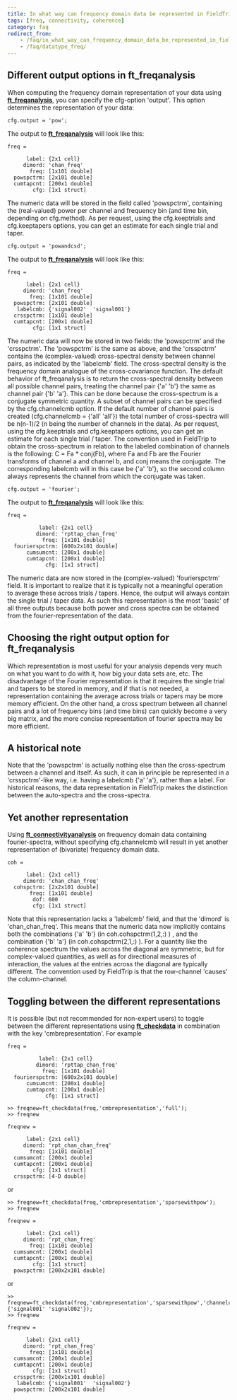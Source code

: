 ```yaml
---
title: In what way can frequency domain data be represented in FieldTrip?
tags: [freq, connectivity, coherence]
category: faq
redirect_from:
    - /faq/in_what_way_can_frequency_domain_data_be_represented_in_fieldtrip/
    - /faq/datatype_freq/
---
```


## Different output options in ft_freqanalysis

When computing the frequency domain representation of your data using **[ft_freqanalysis](/reference/ft_freqanalysis)**, you can specify the cfg-option 'output'. This option determines the representation of your data:

    cfg.output = 'pow';

The output to **[ft_freqanalysis](/reference/ft_freqanalysis)** will look like this:

    freq =

          label: {2x1 cell}
         dimord: 'chan_freq'
           freq: [1x101 double]
      powspctrm: [2x101 double]
      cumtapcnt: [200x1 double]
            cfg: [1x1 struct]

The numeric data will be stored in the field called 'powspctrm', containing the (real-valued) power per channel and frequency bin (and time bin, depending on cfg.method). As per request, using the cfg.keeptrials and cfg.keeptapers options, you can get an estimate for each single trial and taper.

    cfg.output = 'powandcsd';

The output to **[ft_freqanalysis](/reference/ft_freqanalysis)** will look like this:

    freq =

          label: {2x1 cell}
         dimord: 'chan_freq'
           freq: [1x101 double]
      powspctrm: [2x101 double]
       labelcmb: {'signal002'  'signal001'}
      crsspctrm: [1x101 double]
      cumtapcnt: [200x1 double]
            cfg: [1x1 struct]

The numeric data will now be stored in two fields: the 'powspctrm' and the 'crsspctrm'. The 'powspctrm' is the same as above, and the 'crsspctrm' contains the (complex-valued) cross-spectral density between channel pairs, as indicated by the 'labelcmb' field. The cross-spectral density is the frequency domain analogue of the cross-covariance function. The default behavior of ft_freqanalysis is to return the cross-spectral density between all possible channel pairs, treating the channel pair {'a' 'b'} the same as channel pair {'b' 'a'}. This can be done because the cross-spectrum is a conjugate symmetric quantity. A subset of channel pairs can be specified by the cfg.channelcmb option. If the default number of channel pairs is created (cfg.channelcmb = {'all' 'all'}) the total number of cross-spectra will be n(n-1)/2 (n being the number of channels in the data). As per request, using the cfg.keeptrials and cfg.keeptapers options, you can get an estimate for each single trial / taper. The convention used in FieldTrip to obtain the cross-spectrum in relation to the labeled combination of channels is the following: C = Fa \* conj(Fb), where Fa and Fb are the Fourier transforms of channel a and channel b, and conj means the conjugate. The corresponding labelcmb will in this case be {'a' 'b'}, so the second column always represents the channel from which the conjugate was taken.

    cfg.output = 'fourier';

The output to **[ft_freqanalysis](/reference/ft_freqanalysis)** will look like this:

    freq =

              label: {2x1 cell}
             dimord: 'rpttap_chan_freq'
               freq: [1x101 double]
      fourierspctrm: [600x2x101 double]
          cumsumcnt: [200x1 double]
          cumtapcnt: [200x1 double]
                cfg: [1x1 struct]

The numeric data are now stored in the (complex-valued) 'fourierspctrm' field. It is important to realize that it is typically not a meaningful operation to average these across trials / tapers. Hence, the output will always contain the single trial / taper data. As such this representation is the most 'basic' of all three outputs because both power and cross spectra can be obtained from the fourier-representation of the data.

## Choosing the right output option for ft_freqanalysis

Which representation is most useful for your analysis depends very much on what you want to do with it, how big your data sets are, etc. The disadvantage of the Fourier representation is that it requires the single trial and tapers to be stored in memory, and if that is not needed, a representation containing the average across trials or tapers may be more memory efficient. On the other hand, a cross spectrum between all channel pairs and a lot of frequency bins (and time bins) can quickly become a very big matrix, and the more concise representation of fourier spectra may be more efficient.

## A historical note

Note that the 'powspctrm' is actually nothing else than the cross-spectrum between a channel and itself. As such, it can in principle be represented in a 'crsspctrm'-like way, i.e. having a labelcmb {'a' 'a'}, rather than a label. For historical reasons, the data representation in FieldTrip makes the distinction between the auto-spectra and the cross-spectra.

## Yet another representation

Using **[ft_connectivityanalysis](/reference/ft_connectivityanalysis)** on frequency domain data containing fourier-spectra, without specifying cfg.channelcmb will result in yet another representation of (bivariate) frequency domain data.

    coh =

          label: {2x1 cell}
         dimord: 'chan_chan_freq'
      cohspctrm: [2x2x101 double]
           freq: [1x101 double]
            dof: 600
            cfg: [1x1 struct]

Note that this representation lacks a 'labelcmb' field, and that the 'dimord' is 'chan_chan_freq'. This means that the numeric data now implicitly contains both the combinations {'a' 'b'} (in coh.cohspctrm(1,2,:) ) , and the combination {'b' 'a'} (in coh.cohspctrm(2,1,:) ). For a quantity like the coherence spectrum the values across the diagonal are symmetric, but for complex-valued quantities, as well as for directional measures of interaction, the values at the entries across the diagonal are typically different. The convention used by FieldTrip is that the row-channel 'causes' the column-channel.

## Toggling between the different representations

It is possible (but not recommended for non-expert users) to toggle between the different representations using **[ft_checkdata](/reference/utilities/ft_checkdata)** in combination with the key 'cmbrepresentation'. For example

    freq =

              label: {2x1 cell}
             dimord: 'rpttap_chan_freq'
               freq: [1x101 double]
      fourierspctrm: [600x2x101 double]
          cumsumcnt: [200x1 double]
          cumtapcnt: [200x1 double]
                cfg: [1x1 struct]

    >> freqnew=ft_checkdata(freq,'cmbrepresentation','full');
    >> freqnew

    freqnew =

          label: {2x1 cell}
         dimord: 'rpt_chan_chan_freq'
           freq: [1x101 double]
      cumsumcnt: [200x1 double]
      cumtapcnt: [200x1 double]
            cfg: [1x1 struct]
      crsspctrm: [4-D double]

or

    >> freqnew=ft_checkdata(freq,'cmbrepresentation','sparsewithpow');
    >> freqnew

    freqnew =

          label: {2x1 cell}
         dimord: 'rpt_chan_freq'
           freq: [1x101 double]
      cumsumcnt: [200x1 double]
      cumtapcnt: [200x1 double]
            cfg: [1x1 struct]
      powspctrm: [200x2x101 double]

or

    >> freqnew=ft_checkdata(freq,'cmbrepresentation','sparsewithpow','channelcmb',{'signal001' 'signal002'});
    >> freqnew

    freqnew =

          label: {2x1 cell}
         dimord: 'rpt_chan_freq'
           freq: [1x101 double]
      cumsumcnt: [200x1 double]
      cumtapcnt: [200x1 double]
            cfg: [1x1 struct]
      crsspctrm: [200x1x101 double]
       labelcmb: {'signal001'  'signal002'}
      powspctrm: [200x2x101 double]
